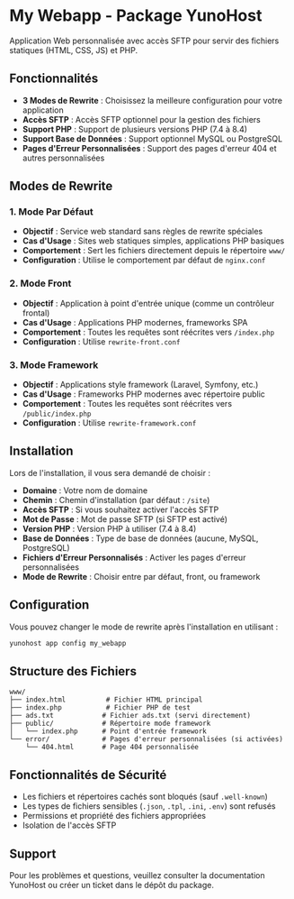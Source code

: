 # My Webapp - Package YunoHost

Application Web personnalisée avec accès SFTP pour servir des fichiers statiques (HTML, CSS, JS) et PHP.

## Fonctionnalités

- **3 Modes de Rewrite** : Choisissez la meilleure configuration pour votre application
- **Accès SFTP** : Accès SFTP optionnel pour la gestion des fichiers
- **Support PHP** : Support de plusieurs versions PHP (7.4 à 8.4)
- **Support Base de Données** : Support optionnel MySQL ou PostgreSQL
- **Pages d'Erreur Personnalisées** : Support des pages d'erreur 404 et autres personnalisées

## Modes de Rewrite

### 1. Mode Par Défaut
- **Objectif** : Service web standard sans règles de rewrite spéciales
- **Cas d'Usage** : Sites web statiques simples, applications PHP basiques
- **Comportement** : Sert les fichiers directement depuis le répertoire `www/`
- **Configuration** : Utilise le comportement par défaut de `nginx.conf`

### 2. Mode Front
- **Objectif** : Application à point d'entrée unique (comme un contrôleur frontal)
- **Cas d'Usage** : Applications PHP modernes, frameworks SPA
- **Comportement** : Toutes les requêtes sont réécrites vers `/index.php`
- **Configuration** : Utilise `rewrite-front.conf`

### 3. Mode Framework
- **Objectif** : Applications style framework (Laravel, Symfony, etc.)
- **Cas d'Usage** : Frameworks PHP modernes avec répertoire public
- **Comportement** : Toutes les requêtes sont réécrites vers `/public/index.php`
- **Configuration** : Utilise `rewrite-framework.conf`

## Installation

Lors de l'installation, il vous sera demandé de choisir :
- **Domaine** : Votre nom de domaine
- **Chemin** : Chemin d'installation (par défaut : `/site`)
- **Accès SFTP** : Si vous souhaitez activer l'accès SFTP
- **Mot de Passe** : Mot de passe SFTP (si SFTP est activé)
- **Version PHP** : Version PHP à utiliser (7.4 à 8.4)
- **Base de Données** : Type de base de données (aucune, MySQL, PostgreSQL)
- **Fichiers d'Erreur Personnalisés** : Activer les pages d'erreur personnalisées
- **Mode de Rewrite** : Choisir entre par défaut, front, ou framework

## Configuration

Vous pouvez changer le mode de rewrite après l'installation en utilisant :
```bash
yunohost app config my_webapp
```

## Structure des Fichiers

```
www/
├── index.html          # Fichier HTML principal
├── index.php           # Fichier PHP de test
├── ads.txt            # Fichier ads.txt (servi directement)
├── public/            # Répertoire mode framework
│   └── index.php      # Point d'entrée framework
└── error/             # Pages d'erreur personnalisées (si activées)
    └── 404.html       # Page 404 personnalisée
```

## Fonctionnalités de Sécurité

- Les fichiers et répertoires cachés sont bloqués (sauf `.well-known`)
- Les types de fichiers sensibles (`.json`, `.tpl`, `.ini`, `.env`) sont refusés
- Permissions et propriété des fichiers appropriées
- Isolation de l'accès SFTP

## Support

Pour les problèmes et questions, veuillez consulter la documentation YunoHost ou créer un ticket dans le dépôt du package.
